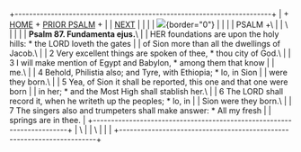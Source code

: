 +-----------------------------------------------------------------------+
| \+ [HOME](../index.html) + [PRIOR PSALM](Ps86.html) +                 |
| [NEXT](Ps88.html)                                                     |
|                                                                       |
| ![](http://stats.superstats.com/b/ss/DAVIDMCMANNES/1){border="0"}     |
|                                                                       |
| PSALM +\                                                              |
| \                                                                     |
|                                                                       |
| **Psalm 87. Fundamenta ejus.**\                                       |
| HER foundations are upon the holy hills: \* the LORD loveth the gates |
| of Sion more than all the dwellings of Jacob.\                        |
| 2 Very excellent things are spoken of thee, \* thou city of God.\     |
| 3 I will make mention of Egypt and Babylon, \* among them that know   |
| me.\                                                                  |
| 4 Behold, Philistia also; and Tyre, with Ethiopia; \* lo, in Sion     |
| were they born.\                                                      |
| 5 Yea, of Sion it shall be reported, this one and that one were born  |
| in her; \* and the Most High shall stablish her.\                     |
| 6 The LORD shall record it, when he writeth up the peoples; \* lo, in |
| Sion were they born.\                                                 |
| 7 The singers also and trumpeters shall make answer: \* All my fresh  |
| springs are in thee.                                                  |
+-----------------------------------------------------------------------+
| \                                                                     |
| \                                                                     |
| [](http://www.episcopalnet.org/DBS/DOR.html)                          |
+-----------------------------------------------------------------------+
